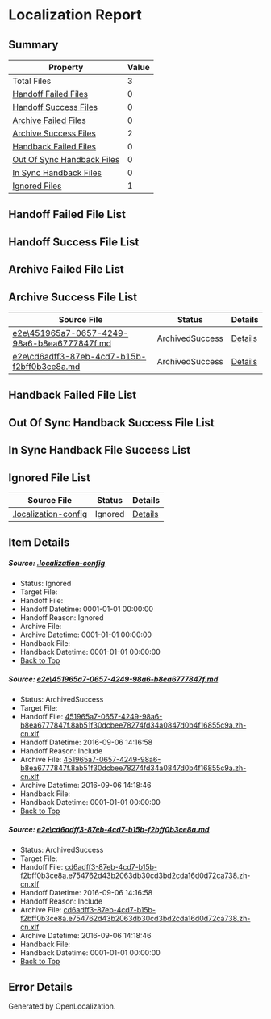 # <a name='report-top'></a> Localization Report

## Summary
 Property | Value 
 -------- | ----- 
 Total Files | 3
[ Handoff Failed Files ](#handoff-failed-list)| 0
[ Handoff Success Files ](#handoff-success-list)| 0
[ Archive Failed Files ](#archive-failed-list)| 0
[ Archive Success Files ](#archive-success-list)| 2
[ Handback Failed Files ](#handback-failed-list)| 0
[ Out Of Sync Handback Files ](#outofsync-handback-success-list)| 0
[ In Sync Handback Files ](#insync-handback-success-list)| 0
[ Ignored Files ](#ignored-list)| 1

## <a name='handoff-failed-list'></a> Handoff Failed File List

## <a name='handoff-success-list'></a> Handoff Success File List

## <a name='archive-failed-list'></a> Archive Failed File List

## <a name='archive-success-list'></a> Archive Success File List
 Source File | Status | Details 
 ----------- | ------ | ------- 
 [e2e\451965a7-0657-4249-98a6-b8ea6777847f.md](https://github.com/OpenLocalizationTestOrg/ol-test0/blob/f6466fce0f0977342f0967d5b8d3d5c5d7c0617c/e2e/451965a7-0657-4249-98a6-b8ea6777847f.md) | ArchivedSuccess | [Details](#23875f481b697ced790e4e3d8bde30c610482afa1)
 [e2e\cd6adff3-87eb-4cd7-b15b-f2bff0b3ce8a.md](https://github.com/OpenLocalizationTestOrg/ol-test0/blob/f6466fce0f0977342f0967d5b8d3d5c5d7c0617c/e2e/cd6adff3-87eb-4cd7-b15b-f2bff0b3ce8a.md) | ArchivedSuccess | [Details](#f409bd3cb2a8b76a8584b54714778eeb7b223e852)

## <a name='handback-failed-list'></a> Handback Failed File List

## <a name='outofsync-handback-success-list'></a> Out Of Sync Handback Success File List

## <a name='insync-handback-success-list'></a> In Sync Handback File Success List

## <a name='ignored-list'></a> Ignored File List
 Source File | Status | Details 
 ----------- | ------ | ------- 
 [.localization-config](https://github.com/OpenLocalizationTestOrg/ol-test0/blob/f6466fce0f0977342f0967d5b8d3d5c5d7c0617c/.localization-config) | Ignored | [Details](#3d4f252ac210baf56311d7e97dcc2db10974dbd20)

## Item Details
##### <a name='3d4f252ac210baf56311d7e97dcc2db10974dbd20'></a> Source: [.localization-config](https://github.com/OpenLocalizationTestOrg/ol-test0/blob/f6466fce0f0977342f0967d5b8d3d5c5d7c0617c/.localization-config)
* Status: Ignored
* Target File: 
* Handoff File: 
* Handoff Datetime: 0001-01-01 00:00:00
* Handoff Reason: Ignored
* Archive File: 
* Archive Datetime: 0001-01-01 00:00:00
* Handback File: 
* Handback Datetime: 0001-01-01 00:00:00
* [Back to Top](#report-top)

##### <a name='23875f481b697ced790e4e3d8bde30c610482afa1'></a> Source: [e2e\451965a7-0657-4249-98a6-b8ea6777847f.md](https://github.com/OpenLocalizationTestOrg/ol-test0/blob/f6466fce0f0977342f0967d5b8d3d5c5d7c0617c/e2e/451965a7-0657-4249-98a6-b8ea6777847f.md)
* Status: ArchivedSuccess
* Target File: 
* Handoff File: [451965a7-0657-4249-98a6-b8ea6777847f.8ab51f30dcbee78274fd34a0847d0b4f16855c9a.zh-cn.xlf](https://github.com/OpenLocalizationTestOrg/ol-test0-handoff/blob/d992e41101adb0f6b5872cac263cae39bc8d054a/ol-handoff/OpenLocalizationTestOrg/ol-test0-zhcn/ci/ht/451965a7-0657-4249-98a6-b8ea6777847f.8ab51f30dcbee78274fd34a0847d0b4f16855c9a.zh-cn.xlf)
* Handoff Datetime: 2016-09-06 14:16:58
* Handoff Reason: Include
* Archive File: [451965a7-0657-4249-98a6-b8ea6777847f.8ab51f30dcbee78274fd34a0847d0b4f16855c9a.zh-cn.xlf](https://github.com/OpenLocalizationTestOrg/ol-test0-handoff/blob/d8b564e1a1b9d00b9befe471dd9d99574cdf3107/ol-archive/OpenLocalizationTestOrg/ol-test0-zhcn/ci/ht/451965a7-0657-4249-98a6-b8ea6777847f.8ab51f30dcbee78274fd34a0847d0b4f16855c9a.zh-cn.xlf)
* Archive Datetime: 2016-09-06 14:18:46
* Handback File: 
* Handback Datetime: 0001-01-01 00:00:00
* [Back to Top](#report-top)

##### <a name='f409bd3cb2a8b76a8584b54714778eeb7b223e852'></a> Source: [e2e\cd6adff3-87eb-4cd7-b15b-f2bff0b3ce8a.md](https://github.com/OpenLocalizationTestOrg/ol-test0/blob/f6466fce0f0977342f0967d5b8d3d5c5d7c0617c/e2e/cd6adff3-87eb-4cd7-b15b-f2bff0b3ce8a.md)
* Status: ArchivedSuccess
* Target File: 
* Handoff File: [cd6adff3-87eb-4cd7-b15b-f2bff0b3ce8a.e754762d43b2063db30cd3bd2cda16d0d72ca738.zh-cn.xlf](https://github.com/OpenLocalizationTestOrg/ol-test0-handoff/blob/d992e41101adb0f6b5872cac263cae39bc8d054a/ol-handoff/OpenLocalizationTestOrg/ol-test0-zhcn/ci/ht/cd6adff3-87eb-4cd7-b15b-f2bff0b3ce8a.e754762d43b2063db30cd3bd2cda16d0d72ca738.zh-cn.xlf)
* Handoff Datetime: 2016-09-06 14:16:58
* Handoff Reason: Include
* Archive File: [cd6adff3-87eb-4cd7-b15b-f2bff0b3ce8a.e754762d43b2063db30cd3bd2cda16d0d72ca738.zh-cn.xlf](https://github.com/OpenLocalizationTestOrg/ol-test0-handoff/blob/d8b564e1a1b9d00b9befe471dd9d99574cdf3107/ol-archive/OpenLocalizationTestOrg/ol-test0-zhcn/ci/ht/cd6adff3-87eb-4cd7-b15b-f2bff0b3ce8a.e754762d43b2063db30cd3bd2cda16d0d72ca738.zh-cn.xlf)
* Archive Datetime: 2016-09-06 14:18:46
* Handback File: 
* Handback Datetime: 0001-01-01 00:00:00
* [Back to Top](#report-top)


## Error Details

Generated by OpenLocalization.
